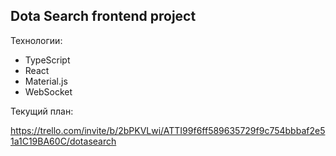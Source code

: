 Dota Search frontend project
-----
Технологии:

- TypeScript
- React
- Material.js
- WebSocket

Текущий план:

https://trello.com/invite/b/2bPKVLwi/ATTI99f6ff589635729f9c754bbbaf2e51a1C19BA60C/dotasearch

